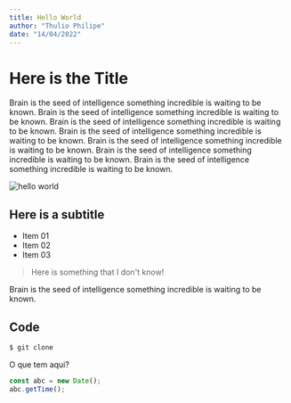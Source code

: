 ```yaml
---
title: Hello World
author: "Thulio Philipe"
date: "14/04/2022"
---
```


# Here is the Title

Brain is the seed of intelligence something incredible is waiting to be known. Brain is the seed of intelligence something incredible is waiting to be known. Brain is the seed of intelligence something incredible is waiting to be known. Brain is the seed of intelligence something incredible is waiting to be known. Brain is the seed of intelligence something incredible is waiting to be known. Brain is the seed of intelligence something incredible is waiting to be known. Brain is the seed of intelligence something incredible is waiting to be known.

![hello world](/images/hello-world.jpeg)

## Here is a subtitle

- Item 01
- Item 02
- Item 03

> Here is something that I don't know!

Brain is the seed of intelligence something incredible is waiting to be known.

## Code

```sh
$ git clone
```

O que tem aqui?

```js
const abc = new Date();
abc.getTime();
```
